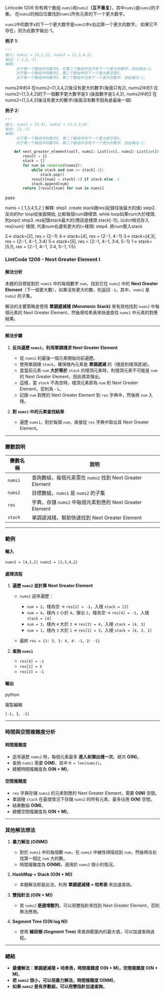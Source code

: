 Lintcode 1206
你有两个数组 `nums1`和`nums2`**（互不重复）**，其中`nums1`是`nums2`的子集。 在`nums2`的相应位置找到`nums1`所有元素的下一个更大数字。

`nums1`中的数字x的下一个更大数字是`nums2`中x右边第一个更大的数字。 如果它不存在，则为此数字输出-1。


**例子 1:**
```python
"""
输入: nums1 = [4,1,2], nums2 = [1,3,4,2].
输出: [-1,3,-1]
解释:
     对于第一个数组中的数字4，在第二个数组中找不到下一个更大的数字，因此输出-1。
     对于第一个数组中的数字1，第二个数组中的下一个更大数字是3。
     对于第一个数组中的数字2，第二个数组中没有下一个更大的数字，因此输出-1。
```
nums2中的4 在nums2=[1,3,4,2]後沒有更大的數字(後面只有2),  nums2中的1 在nums2=[1,3,4,2]的下一個數字更大數字是3 (後面數字是3,4,2), nums2中的2 在nums2=[1,3,4,2]後沒有更大的數字(後面沒有數字因為是最後一個)


**例子 2:**
```python
"""
输入: nums1 = [2,4], nums2 = [1,2,3,4].
输出: [3,-1]
解释:
     对于第一个数组中的数字2，第二个数组中的下一个更大数字是3。
     对于第一个数组中的数字4，第二个数组中没有下一个更大的数字，因此输出-1。
```



```python
    def next_greater_element(self, nums1: List[int], nums2: List[int]) -> List[int]:
        result = {}
        stack = []
        for num in reversed(nums2):
            while stack and num >= stack[-1]:
                stack.pop()
            result[num] = stack[-1] if stack else -1
            stack.append(num)
        return [result[num] for num in nums1]
```
pass

nums = [ 1,3,4,5,2 ]
解釋: 
step1. create stack跟res(紀錄往後最大的值)
step2. 反向的for loop從後面開始, 比較每個num跟棧頭. while loop如果num大於棧頭, 則pop()
step3. res紀錄stack最大的(應該是棧頭 stack[-1]), 以dict格式存入 res[num]: 棧頭, 代表num右邊有更大的(=棧頭)
step4. 將num壓入stack

2-> stack=[2], res = {2:-1}
4-> stack=[4], res = {2:-1, 4:-1}
3-> stack=[4,3], res = {2:-1, 4:-1, 3:4}
5-> stack=[5], res = {2:-1, 4:-1, 3:4, 5:-1}
1-> stack=[5,1], res = {2:-1, 4:-1, 3:4, 5:-1, 1:5}

### **LintCode 1206 - Next Greater Element I**

#### **解法分析**

本題的目標是對於 `nums1` 中的每個數字 `num`，找到它在 `nums2` 中的 **Next Greater Element**（下一個更大數），如果沒有更大的數，則返回 `-1`。其中，`nums1` 是 `nums2` 的子集。

解法的主要策略是使用 **單調遞減棧 (Monotonic Stack)** 來有效地找到 `nums2` 中每個元素的 Next Greater Element，然後用哈希表來快速查找 `nums1` 中元素的對應結果。

---

#### **解法步驟**

1. **反向遍歷 `nums2`，利用單調棧求 Next Greater Element**
    
    - 從 `nums2` 的最後一個元素開始向前遍歷。
    - 使用單調棧 `stack`，確保棧內元素是 **單調遞減** 的（棧底到棧頂遞減)。
    - 當當前元素 `num` **大於等於** `stack` 的棧頂元素時，則棧頂元素不可能是 `num` 的 Next Greater Element，因此將其彈出。
    - 這樣，當 `stack` 不為空時，棧頂元素即為 `num` 的 Next Greater Element，否則為 `-1`。
    - 記錄 `num` 對應的 Next Greater Element 到 `res` 字典中，然後將 `num` 入棧。
2. **對 `nums1` 中的元素查找結果**
    
    - 遍歷 `nums1`，對於每個 `num`，直接從 `res` 字典中取出其 Next Greater Element。

---

### **變數說明**

|變數名稱|說明|
|---|---|
|`nums1`|查詢數組，每個元素需在 `nums2` 找到 Next Greater Element|
|`nums2`|目標數組，`nums1` 是 `nums2` 的子集|
|`res`|字典，存儲 `nums2` 中每個元素對應的 Next Greater Element|
|`stack`|單調遞減棧，幫助快速找到 Next Greater Element|

---

### **範例**

#### **輸入**

`nums1 = [4,1,2] nums2 = [1,3,4,2]`

#### **處理流程**

1. **遍歷 `nums2` 並計算 Next Greater Element**
    
    - `nums2` 逆序遍歷：
        
        - `num = 2`，棧為空 → `res[2] = -1`，入棧 `stack = [2]`
        - `num = 4`，棧內 `2` 小於 `4`，彈出 `2`，棧為空 → `res[4] = -1`，入棧 `stack = [4]`
        - `num = 3`，棧內 `4` 大於 `3` → `res[3] = 4`，入棧 `stack = [4, 3]`
        - `num = 1`，棧內 `3` 大於 `1` → `res[1] = 3`，入棧 `stack = [4, 3, 1]`
    - 最終 `res = {1: 3, 3: 4, 4: -1, 2: -1}`
        
2. **查詢 `nums1`**
    
    - `res[4] = -1`
    - `res[1] = 3`
    - `res[2] = -1`

#### **輸出**

python

複製編輯

`[-1, 3, -1]`

---

### **時間與空間複雜度分析**

#### **時間複雜度**

- 逆序遍歷 `nums2` 時，每個元素最多 **進入和彈出棧一次**，總共 **O(N)**。
- 查詢 `nums1` 需要 **O(M)**，其中 `M = len(nums1)`。
- 總體時間複雜度為 **O(N + M)**。

#### **空間複雜度**

- `res` 字典存儲 `nums2` 的元素對應的 Next Greater Element，需要 **O(N)** 空間。
- 單調棧 `stack` 在最壞情況下存儲 `nums2` 的所有元素，最多佔用 **O(N)** 空間。
- 結果數組 **O(M)**。
- 總體空間複雜度為 **O(N + M)**。

---

### **其他解法想法**

1. **暴力解法 (O(NM))**
    
    - 對於 `nums1` 中的每個數 `num`，在 `nums2` 中線性掃描找到 `num`，然後再往右找第一個比 `num` 大的數。
    - 時間複雜度為 **O(NM)**，適用於 `nums2` 很小的情況。
2. **HashMap + Stack (O(N + M))**
    
    - 本題解法即是此法，利用 **單調遞減棧 + 哈希表** 來加速查詢。
3. **雙指針法 (O(N + M))**
    
    - 若 `nums2` **是遞增數列**，可以用雙指針來找到 Next Greater Element，否則無法應用。
4. **Segment Tree (O(N log N))**
    
    - 使用 **線段樹 (Segment Tree)** 來查詢範圍內的最大值，可以加速查詢過程。

---

### **總結**

- **最優解法：單調遞減棧 + 哈希表，時間複雜度 O(N + M)，空間複雜度 O(N + M)**。
- **若 `nums2` 很小，可以用暴力解法，時間複雜度 O(NM)**。
- **如果 `nums2` 是有序數組，可以用雙指針加速查詢**。